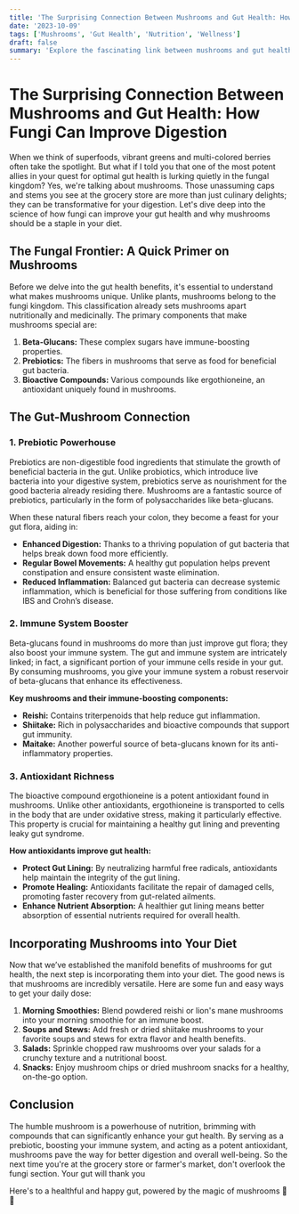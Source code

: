 ```yaml
---
title: 'The Surprising Connection Between Mushrooms and Gut Health: How Fungi Can Improve Digestion'
date: '2023-10-09'
tags: ['Mushrooms', 'Gut Health', 'Nutrition', 'Wellness']
draft: false
summary: 'Explore the fascinating link between mushrooms and gut health, and discover how incorporating fungi into your diet can lead to improved digestion and overall well-being.'
---
```


# The Surprising Connection Between Mushrooms and Gut Health: How Fungi Can Improve Digestion

When we think of superfoods, vibrant greens and multi-colored berries often take the spotlight. But what if I told you that one of the most potent allies in your quest for optimal gut health is lurking quietly in the fungal kingdom? Yes, we're talking about mushrooms. Those unassuming caps and stems you see at the grocery store are more than just culinary delights; they can be transformative for your digestion. Let's dive deep into the science of how fungi can improve your gut health and why mushrooms should be a staple in your diet.

## The Fungal Frontier: A Quick Primer on Mushrooms

Before we delve into the gut health benefits, it's essential to understand what makes mushrooms unique. Unlike plants, mushrooms belong to the fungi kingdom. This classification already sets mushrooms apart nutritionally and medicinally. The primary components that make mushrooms special are:

1. **Beta-Glucans:** These complex sugars have immune-boosting properties.
2. **Prebiotics:** The fibers in mushrooms that serve as food for beneficial gut bacteria.
3. **Bioactive Compounds:** Various compounds like ergothioneine, an antioxidant uniquely found in mushrooms.

## The Gut-Mushroom Connection

### **1. Prebiotic Powerhouse**

Prebiotics are non-digestible food ingredients that stimulate the growth of beneficial bacteria in the gut. Unlike probiotics, which introduce live bacteria into your digestive system, prebiotics serve as nourishment for the good bacteria already residing there. Mushrooms are a fantastic source of prebiotics, particularly in the form of polysaccharides like beta-glucans. 

When these natural fibers reach your colon, they become a feast for your gut flora, aiding in:

- **Enhanced Digestion:** Thanks to a thriving population of gut bacteria that helps break down food more efficiently.
- **Regular Bowel Movements:** A healthy gut population helps prevent constipation and ensure consistent waste elimination.
- **Reduced Inflammation:** Balanced gut bacteria can decrease systemic inflammation, which is beneficial for those suffering from conditions like IBS and Crohn’s disease.

### **2. Immune System Booster**

Beta-glucans found in mushrooms do more than just improve gut flora; they also boost your immune system. The gut and immune system are intricately linked; in fact, a significant portion of your immune cells reside in your gut. By consuming mushrooms, you give your immune system a robust reservoir of beta-glucans that enhance its effectiveness. 

**Key mushrooms and their immune-boosting components:**

- **Reishi:** Contains triterpenoids that help reduce gut inflammation.
- **Shiitake:** Rich in polysaccharides and bioactive compounds that support gut immunity.
- **Maitake:** Another powerful source of beta-glucans known for its anti-inflammatory properties.

### **3. Antioxidant Richness**

The bioactive compound ergothioneine is a potent antioxidant found in mushrooms. Unlike other antioxidants, ergothioneine is transported to cells in the body that are under oxidative stress, making it particularly effective. This property is crucial for maintaining a healthy gut lining and preventing leaky gut syndrome.

**How antioxidants improve gut health:**

- **Protect Gut Lining:** By neutralizing harmful free radicals, antioxidants help maintain the integrity of the gut lining.
- **Promote Healing:** Antioxidants facilitate the repair of damaged cells, promoting faster recovery from gut-related ailments.
- **Enhance Nutrient Absorption:** A healthier gut lining means better absorption of essential nutrients required for overall health.

## Incorporating Mushrooms into Your Diet

Now that we’ve established the manifold benefits of mushrooms for gut health, the next step is incorporating them into your diet. The good news is that mushrooms are incredibly versatile. Here are some fun and easy ways to get your daily dose:

1. **Morning Smoothies:** Blend powdered reishi or lion's mane mushrooms into your morning smoothie for an immune boost.
2. **Soups and Stews:** Add fresh or dried shiitake mushrooms to your favorite soups and stews for extra flavor and health benefits.
3. **Salads:** Sprinkle chopped raw mushrooms over your salads for a crunchy texture and a nutritional boost.
4. **Snacks:** Enjoy mushroom chips or dried mushroom snacks for a healthy, on-the-go option.

## Conclusion

The humble mushroom is a powerhouse of nutrition, brimming with compounds that can significantly enhance your gut health. By serving as a prebiotic, boosting your immune system, and acting as a potent antioxidant, mushrooms pave the way for better digestion and overall well-being. So the next time you're at the grocery store or farmer's market, don't overlook the fungi section. Your gut will thank you

Here's to a healthful and happy gut, powered by the magic of mushrooms 🍄🌟